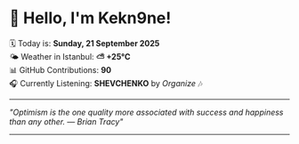 # 👋 Hello, I'm Kekn9ne!

🗓️ Today is: **Sunday, 21 September 2025**  
🌤️ Weather in Istanbul: **⛅️  +25°C**  
📊 GitHub Contributions: **90**  
🎧 Currently Listening: **SHEVCHENKO** by *Organize* 🎶

---

_"Optimism is the one quality more associated with success and happiness than any other. — *Brian Tracy*"_

---
